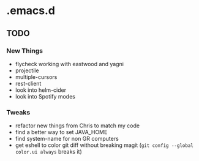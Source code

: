 # .emacs.d

## TODO

### New Things
- flycheck working with eastwood and yagni
- projectile
- multiple-cursors
- rest-client
- look into helm-cider
- look into Spotify modes

### Tweaks
- refactor new things from Chris to match my code
- find a better way to set JAVA_HOME
- find system-name for non GR computers
- get eshell to color git diff without breaking magit
  (`git config --global color.ui always` breaks it)
